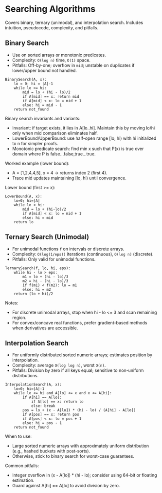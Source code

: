 # Searching Algorithms

Covers binary, ternary (unimodal), and interpolation search. Includes intuition, pseudocode, complexity, and pitfalls.

## Binary Search
- Use on sorted arrays or monotonic predicates.
- Complexity: `O(log n)` time, `O(1)` space.
- Pitfalls: Off-by-one; overflow in `mid`; unstable on duplicates if lower/upper bound not handled.
```pseudo
BinarySearch(A, x):
    lo = 0; hi = |A|-1
    while lo <= hi:
        mid = lo + (hi - lo)/2
        if A[mid] == x: return mid
        if A[mid] < x: lo = mid + 1
        else: hi = mid - 1
    return not_found
```

Binary search invariants and variants:
- Invariant: if target exists, it lies in A[lo..hi]. Maintain this by moving lo/hi only when mid comparison eliminates half.
- LowerBound/UpperBound: use half-open range [lo, hi) with hi initialized to n for simpler proofs.
- Monotonic predicate search: find min x such that P(x) is true over domain where P is false...false,true...true.

Worked example (lower bound):
- A = [1,2,4,4,5], x = 4 → returns index 2 (first 4).
- Trace mid updates maintaining [lo, hi) until convergence.

Lower bound (first >= x):
```pseudo
LowerBound(A, x):
    lo=0; hi=|A|
    while lo < hi:
        mid = lo + (hi-lo)/2
        if A[mid] < x: lo = mid + 1
        else: hi = mid
    return lo
```

## Ternary Search (Unimodal)
- For unimodal functions `f` on intervals or discrete arrays.
- Complexity: `O(log(1/eps))` iterations (continuous), `O(log n)` (discrete).
- Pitfalls: Only valid for unimodal functions.
```pseudo
TernarySearch(f, lo, hi, eps):
    while hi - lo > eps:
        m1 = lo + (hi - lo)/3
        m2 = hi - (hi - lo)/3
        if f(m1) < f(m2): lo = m1
        else: hi = m2
    return (lo + hi)/2
```

Notes:
- For discrete unimodal arrays, stop when hi - lo <= 3 and scan remaining region.
- For convex/concave real functions, prefer gradient-based methods when derivatives are accessible.

## Interpolation Search
- For uniformly distributed sorted numeric arrays; estimates position by interpolation.
- Complexity: average `O(log log n)`, worst `O(n)`.
- Pitfalls: Division by zero if all keys equal; sensitive to non-uniform distributions.
```pseudo
InterpolationSearch(A, x):
    lo=0; hi=|A|-1
    while lo <= hi and A[lo] <= x and x <= A[hi]:
        if A[hi] == A[lo]:
            if A[lo] == x: return lo
            else: break
        pos = lo + (x - A[lo]) * (hi - lo) / (A[hi] - A[lo])
        if A[pos] == x: return pos
        if A[pos] < x: lo = pos + 1
        else: hi = pos - 1
    return not_found
```

When to use:
- Large sorted numeric arrays with approximately uniform distribution (e.g., hashed buckets with post-sorts).
- Otherwise, stick to binary search for worst-case guarantees.

Common pitfalls:
- Integer overflow in (x - A[lo]) * (hi - lo); consider using 64-bit or floating estimation.
- Guard against A[hi] == A[lo] to avoid division by zero.
